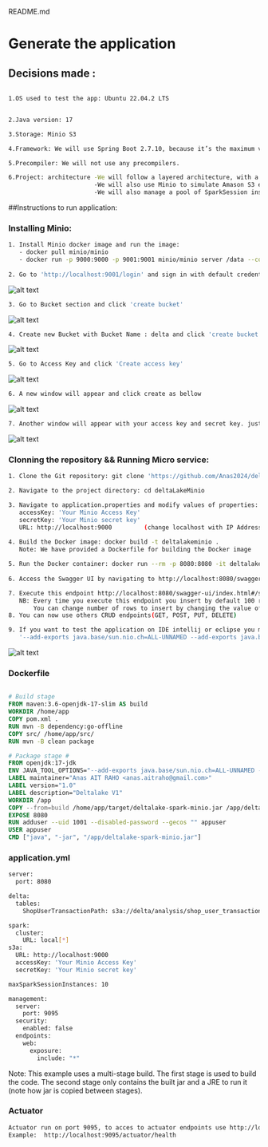 README.md
# Generate the application
## Decisions made :
```sh

1.OS used to test the app: Ubuntu 22.04.2 LTS


2.Java version: 17

3.Storage: Minio S3

4.Framework: We will use Spring Boot 2.7.10, because it’s the maximum version compatible version with spark.

5.Precompiler: We will not use any precompilers.

6.Project: architecture -We will follow a layered architecture, with a controller layer for handling requests, a service layer for business logic, and a data access layer for accessing Delta tables.
                        -We will also use Minio to simulate Amason S3 environment and to store Data.
                        -We will also manage a pool of SparkSession instances with configurating class 'SparkSessionPool.java'
```
##Instructions to run application:
### Installing Minio:
```sh
1. Install Minio docker image and run the image:
   - docker pull minio/minio
   - docker run -p 9000:9000 -p 9001:9001 minio/minio server /data --console-address ":9001"
   
2. Go to 'http://localhost:9001/login' and sign in with default credentials (usename: minioadmin password: minioadmin)
```
![alt text](./images/img1.png)
```sh
3. Go to Bucket section and click 'create bucket'
```
![alt text](./images/img2.png)
```sh
4. Create new Bucket with Bucket Name : delta and click 'create bucket'
```
![alt text](./images/img3.png)
```sh
5. Go to Access Key and click 'Create access key'
```
![alt text](./images/img4.png)
```sh
6. A new window will appear and click create as bellow
```
![alt text](./images/img5.png)
```sh
7. Another window will appear with your access key and secret key. just copy them and save them somewhere we will use them later.
```
![alt text](./images/img6.png)

### Clonning the repository && Running Micro service:
```sh
1. Clone the Git repository: git clone 'https://github.com/Anas2024/deltaLakeMinio.git'

2. Navigate to the project directory: cd deltaLakeMinio

3. Navigate to application.properties and modify values of properties: (remember we already create Access Key and Secret Key in 'step 7' of 'Installing Minio')
   accessKey: 'Your Minio Access Key'
   secretKey: 'Your Minio secret key'
   URL: http://localhost:9000         (change localhost with IP Address of the localmachine where you run Minio)
   
4. Build the Docker image: docker build -t deltalakeminio .
   Note: We have provided a Dockerfile for building the Docker image

5. Run the Docker container: docker run --rm -p 8080:8080 -it deltalakeminio:latest 
   
6. Access the Swagger UI by navigating to http://localhost:8080/swagger-ui/index.html

7. Execute this endpoint http://localhost:8080/swagger-ui/index.html#/shop-user-transaction-controller/insertData to insert Data Minio delta bucket
   NB: Every time you execute this endpoint you insert by default 100 random rows in delta Minio bucket. 
       You can change number of rows to insert by changing the value of parameter 'numberOfRow'.
8. You can now use others CRUD endpoints(GET, POST, PUT, DELETE)

9. If you want to test the application on IDE intellij or eclipse you must Run configuration and add this line without quotes 
   '--add-exports java.base/sun.nio.ch=ALL-UNNAMED --add-exports java.base/sun.util.calendar=ALL-UNNAMED' on VM options like on the picture :
```
![alt text](./images/img7.png)

### Dockerfile

```dockerfile

# Build stage
FROM maven:3.6-openjdk-17-slim AS build
WORKDIR /home/app
COPY pom.xml .
RUN mvn -B dependency:go-offline
COPY src/ /home/app/src/
RUN mvn -B clean package

# Package stage #
FROM openjdk:17-jdk
ENV JAVA_TOOL_OPTIONS="--add-exports java.base/sun.nio.ch=ALL-UNNAMED --add-exports java.base/sun.util.calendar=ALL-UNNAMED"
LABEL maintainer="Anas AIT RAHO <anas.aitraho@gmail.com>"
LABEL version="1.0"
LABEL description="Deltalake V1"
WORKDIR /app
COPY --from=build /home/app/target/deltalake-spark-minio.jar /app/deltalake-spark-minio.jar
EXPOSE 8080
RUN adduser --uid 1001 --disabled-password --gecos "" appuser
USER appuser
CMD ["java", "-jar", "/app/deltalake-spark-minio.jar"]


```
### application.yml
```sh
server:
  port: 8080

delta:
  tables:
    ShopUserTransactionPath: s3a://delta/analysis/shop_user_transaction/

spark:
  cluster:
    URL: local[*]
s3a:
  URL: http://localhost:9000
  accessKey: 'Your Minio Access Key'
  secretKey: 'Your Minio secret key'

maxSparkSessionInstances: 10

management:
  server:
    port: 9095
  security:
    enabled: false
  endpoints:
    web:
      exposure:
        include: "*"

```
Note:  This example uses a multi-stage build. The first stage is used to build the code. The second stage only contains the built jar and a JRE to run it (note how jar is copied between stages).

### Actuator
```sh
Actuator run on port 9095, to acces to actuator endpoints use http://localhost:9000/actuator
Example:  http://localhost:9095/actuator/health
```

